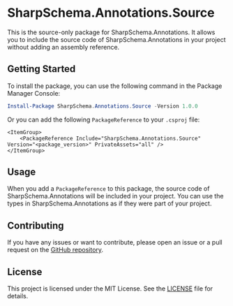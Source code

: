 # SharpSchema.Annotations.Source

This is the source-only package for SharpSchema.Annotations. It allows you to include the source code of SharpSchema.Annotations in your project without adding an assembly reference.

## Getting Started

To install the package, you can use the following command in the Package Manager Console:

```powershell
Install-Package SharpSchema.Annotations.Source -Version 1.0.0
```

Or you can add the following `PackageReference` to your `.csproj` file:

```
<ItemGroup>
    <PackageReference Include="SharpSchema.Annotations.Source" Version="<package_version>" PrivateAssets="all" />
</ItemGroup>
```

## Usage

When you add a `PackageReference` to this package, the source code of SharpSchema.Annotations will be included in your project. You can use the types in SharpSchema.Annotations as if they were part of your project.

## Contributing

If you have any issues or want to contribute, please open an issue or a pull request on the [GitHub repository](https://github.com/tripwill/sharp-schema).

## License

This project is licensed under the MIT License. See the [LICENSE](../../LICENSE) file for details.
